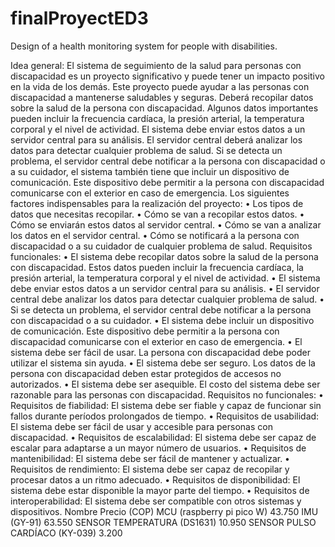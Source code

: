 # finalProyectED3
Design of a health monitoring system for people with disabilities.

Idea general:
El sistema de seguimiento de la salud para personas con discapacidad es un proyecto significativo y puede tener un impacto positivo en la vida de los demás. Este proyecto puede ayudar a las personas con discapacidad a mantenerse saludables y seguras. Deberá recopilar datos sobre la salud de la persona con discapacidad. Algunos datos importantes pueden incluir la frecuencia cardíaca, la presión arterial, la temperatura corporal y el nivel de actividad. El sistema debe enviar estos datos a un servidor central para su análisis.
El servidor central deberá analizar los datos para detectar cualquier problema de salud. Si se detecta un problema, el servidor central debe notificar a la persona con discapacidad o a su cuidador, el sistema también tiene que incluir un dispositivo de comunicación. Este dispositivo debe permitir a la persona con discapacidad comunicarse con el exterior en caso de emergencia.
Los siguientes factores indispensables para la realización del proyecto:
•	Los tipos de datos que necesitas recopilar.
•	Cómo se van a recopilar estos datos.
•	Cómo se enviarán estos datos al servidor central.
•	Cómo se van a analizar los datos en el servidor central.
•	Cómo se notificará a la persona con discapacidad o a su cuidador de cualquier problema de salud.
Requisitos funcionales:
•	El sistema debe recopilar datos sobre la salud de la persona con discapacidad. Estos datos pueden incluir la frecuencia cardíaca, la presión arterial, la temperatura corporal y el nivel de actividad.
•	El sistema debe enviar estos datos a un servidor central para su análisis.
•	El servidor central debe analizar los datos para detectar cualquier problema de salud.
•	Si se detecta un problema, el servidor central debe notificar a la persona con discapacidad o a su cuidador.
•	El sistema debe incluir un dispositivo de comunicación. Este dispositivo debe permitir a la persona con discapacidad comunicarse con el exterior en caso de emergencia.
•	El sistema debe ser fácil de usar. La persona con discapacidad debe poder utilizar el sistema sin ayuda.
•	El sistema debe ser seguro. Los datos de la persona con discapacidad deben estar protegidos de accesos no autorizados.
•	El sistema debe ser asequible. El costo del sistema debe ser razonable para las personas con discapacidad.
Requisitos no funcionales:
•	Requisitos de fiabilidad: El sistema debe ser fiable y capaz de funcionar sin fallos durante períodos prolongados de tiempo.
•	Requisitos de usabilidad: El sistema debe ser fácil de usar y accesible para personas con discapacidad.
•	Requisitos de escalabilidad: El sistema debe ser capaz de escalar para adaptarse a un mayor número de usuarios.
•	Requisitos de mantenibilidad: El sistema debe ser fácil de mantener y actualizar.
•	Requisitos de rendimiento: El sistema debe ser capaz de recopilar y procesar datos a un ritmo adecuado.
•	Requisitos de disponibilidad: El sistema debe estar disponible la mayor parte del tiempo.
•	Requisitos de interoperabilidad: El sistema debe ser compatible con otros sistemas y dispositivos.
Nombre	Precio (COP)
MCU (raspberry pi pico W)	43.750
IMU (GY-91)	63.550
SENSOR TEMPERATURA (DS1631)	10.950
SENSOR PULSO CARDÍACO (KY-039)	3.200

